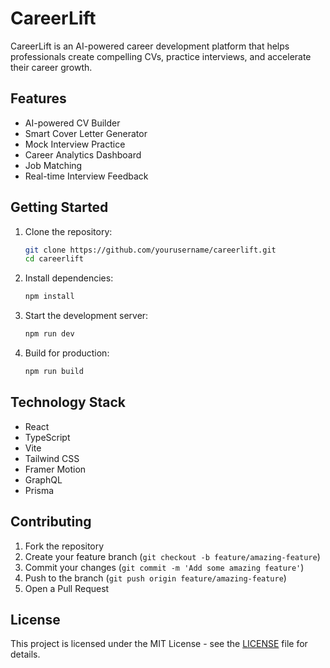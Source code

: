 # CareerLift

CareerLift is an AI-powered career development platform that helps professionals create compelling CVs, practice interviews, and accelerate their career growth.

## Features

- AI-powered CV Builder
- Smart Cover Letter Generator
- Mock Interview Practice
- Career Analytics Dashboard
- Job Matching
- Real-time Interview Feedback

## Getting Started

1. Clone the repository:
   ```bash
   git clone https://github.com/yourusername/careerlift.git
   cd careerlift
   ```

2. Install dependencies:
   ```bash
   npm install
   ```

3. Start the development server:
   ```bash
   npm run dev
   ```

4. Build for production:
   ```bash
   npm run build
   ```

## Technology Stack

- React
- TypeScript
- Vite
- Tailwind CSS
- Framer Motion
- GraphQL
- Prisma

## Contributing

1. Fork the repository
2. Create your feature branch (`git checkout -b feature/amazing-feature`)
3. Commit your changes (`git commit -m 'Add some amazing feature'`)
4. Push to the branch (`git push origin feature/amazing-feature`)
5. Open a Pull Request

## License

This project is licensed under the MIT License - see the [LICENSE](LICENSE) file for details.